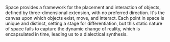 

Space provides a framework for the placement and interaction of objects, defined by three-dimensional extension, with no preferred direction. It's the canvas upon which objects exist, move, and interact. Each point in space is unique and distinct, setting a stage for differentiation, but this static nature of space fails to capture the dynamic change of reality, which is encapsulated in time, leading us to a dialectical synthesis.
